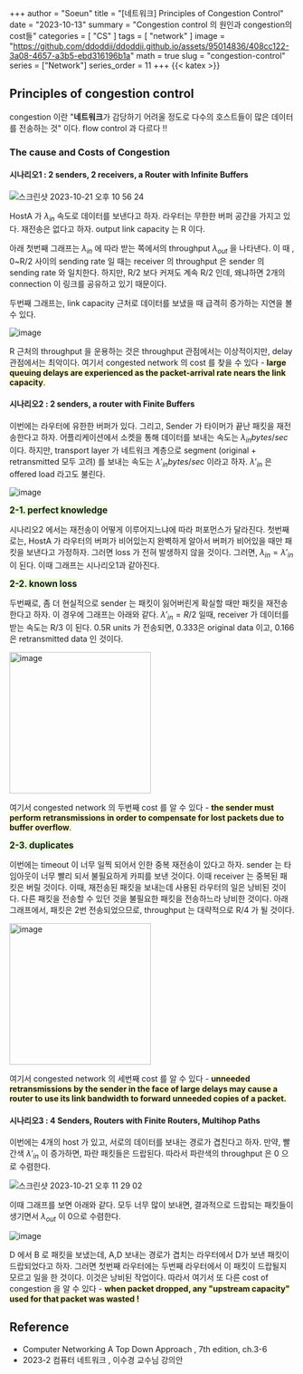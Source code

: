 +++
author = "Soeun"
title = "[네트워크] Principles of Congestion Control"
date = "2023-10-13"
summary = "Congestion control 의 원인과 congestion의 cost들"
categories = [
    "CS"
]
tags = [
    "network"
]
image = "https://github.com/ddoddii/ddoddii.github.io/assets/95014836/408cc122-3a08-4657-a3b5-ebd316196b1a"
math = true
slug = "congestion-control"
series = ["Network"]
series_order = 11
+++
{{< katex >}}

## Principles of congestion control

congestion 이란 "**네트워크**가 감당하기 어려울 정도로 다수의 호스트들이 많은 데이터를 전송하는 것" 이다. flow control 과 다르다 !! 

### The cause and Costs of Congestion

#### **시나리오1 : 2 senders, 2 receivers, a Router with Infinite Buffers**

![스크린샷 2023-10-21 오후 10 56 24](https://github.com/ddoddii/ddoddii.github.io/assets/95014836/9f6bcb81-8900-4cf3-9806-a6656d9a19f1)

HostA 가 $\lambda_{in}$ 속도로 데이터를 보낸다고 하자. 라우터는 무한한 버퍼 공간을 가지고 있다. 재전송은 없다고 하자. output link capacity 는 R 이다. 

아래 첫번째 그래프는 $\lambda_{in}$ 에 따라 받는 쪽에서의 throughput $\lambda_{out}$ 을 나타낸다. 이 때 , 0~R/2 사이의 sending rate 일 때는 receiver 의 throughput 은 sender 의 sending rate 와 일치한다. 하지만, R/2 보다 커져도 계속 R/2 인데, 왜냐하면 2개의 connection 이 링크를 공유하고 있기 때문이다. 

두번째 그래프는, link capacity 근처로 데이터를 보냈을 때 급격히 증가하는 지연을 볼 수 있다.  

![image](https://github.com/ddoddii/ddoddii.github.io/assets/95014836/c91523b7-0727-44ff-8013-84aed9afd159)

R 근처의 throughput 을 운용하는 것은 throughput 관점에서는 이상적이지만, delay 관점에서는 최악이다. 여기서 congested network 의 cost 를 찾을 수 있다 -  <span style="background-color: #FEFBD1">**large queuing delays are experienced as the packet-arrival rate nears the link capacity**.</span>


#### **시나리오2 : 2 senders, a router with Finite Buffers**

이번에는 라우터에 유한한 버퍼가 있다. 그리고, Sender 가 타이머가 끝난 패킷을 재전송한다고 하자. 어플리케이션에서 소켓을 통해 데이터를 보내는 속도는 $\lambda_{in}bytes/sec$ 이다. 
하지만, transport layer 가 네트워크 계층으로 segment (original + retransmitted 모두 고려) 를 보내는 속도는 $\lambda\prime_{in}bytes/sec$ 이라고 하자. $\lambda\prime_{in}$ 은 offered load 라고도 불린다. 

![image](https://github.com/ddoddii/ddoddii.github.io/assets/95014836/3c7f3034-c8e3-4d60-8373-57b9d22db96e)

<span style="font-size:110%"><span style="background-color: #EBFFDA">**2-1. perfect knowledge**</span></span>

시나리오2 에서는 재전송이 어떻게 이루어지느냐에 따라 퍼포먼스가 달라진다. 첫번째로는, HostA 가 라우터의 버퍼가 비어있는지 완벽하게 알아서 버퍼가 비어있을 때만 패킷을 보낸다고 가정하자.  그러면 loss 가 전혀 발생하지 않을 것이다. 그러면, $\lambda_{in}=\lambda'_{in}$ 이 된다. 이때 그래프는 시나리오1과 같아진다. 

<span style="font-size:110%"><span style="background-color: #EBFFDA">**2-2. known loss**</span></span>

두번째로, 좀 더 현실적으로 sender 는 패킷이 잃어버린게 확실할 때만 패킷을 재전송한다고 하자. 이 경우에 그래프는 아래와 같다. $\lambda'_{in} = R/2$ 일때, receiver 가 데이터를 받는 속도는 R/3 이 된다. 0.5R units 가 전송되면, 0.333은 original data 이고, 0.166은 retransmitted data 인 것이다.   

<img width="250" alt="image" src="https://github.com/ddoddii/ddoddii.github.io/assets/95014836/c91b9150-1af2-483a-98a4-dade414af32a">

여기서 congested network 의 두번째 cost 를 알 수 있다 -  <span style="background-color: #FEFBD1">**the sender must perform retransmissions in order to compensate for lost packets due to buffer overflow**.</span>

<span style="font-size:110%"><span style="background-color: #EBFFDA">**2-3. duplicates**</span></span>

이번에는 timeout 이 너무 일찍 되어서 인한 중복 재전송이 있다고 하자. sender 는 타임아웃이 너무 빨리 되서 불필요하게 카피를 보낸 것이다. 이때 receiver 는 중복된 패킷은 버릴 것이다. 이때, 재전송된 패킷을 보내는데 사용된 라우터의 일은 낭비된 것이다. 다른 패킷을 전송할 수 있던 것을 불필요한 패킷을 전송하느라 낭비한 것이다. 아래 그래프에서, 패킷은 2번 전송되었으므로, throughput 는 대략적으로 R/4 가 될 것이다.

<img width="250" alt="image" src="https://github.com/ddoddii/ddoddii.github.io/assets/95014836/edd16186-cf30-4046-8b4b-292da71520a9">

여기서 congested network 의 세번째 cost 를 알 수 있다 -  <span style="background-color: #FEFBD1">**unneeded retransmissions by the sender in the face of large delays may cause a router to use its link bandwidth to forward unneeded copies of a packet.**</span>

#### **시나리오3 : 4 Senders, Routers with Finite Routers, Multihop Paths**

이번에는 4개의 host 가 있고, 서로의 데이터를 보내는 경로가 겹친다고 하자. 만약, 빨간색 $\lambda'_{in}$ 이 증가하면, 파란 패킷들은 드랍된다. 따라서 파란색의 throughput 은 0 으로 수렴한다. 

![스크린샷 2023-10-21 오후 11 29 02](https://github.com/ddoddii/ddoddii.github.io/assets/95014836/9697dd62-cd06-4fc9-bdcc-b26ae8d62dfc)

이때 그래프를 보면 아래와 같다. 모두 너무 많이 보내면, 결과적으로 드랍되는 패킷들이 생기면서 $\lambda_{out}$ 이 0으로 수렴한다. 

![image](https://github.com/ddoddii/ddoddii.github.io/assets/95014836/f2fd177b-faed-49c7-8927-e9278eb6e0d3)

D 에서 B 로 패킷을 보냈는데, A,D 보내는 경로가 겹치는 라우터에서 D가 보낸 패킷이 드랍되었다고 하자. 그러면 첫번째 라우터에는 두번째 라우터에서 이 패킷이 드랍될지 모르고 일을 한 것이다. 이것은 낭비된 작업이다. 따라서 여기서 또 다른 cost of congestion 을 알 수 있다 -  <span style="background-color: #FEFBD1">**when packet dropped, any "upstream capacity" used for that packet was wasted !**</span>

## Reference
- Computer Networking A Top Down Approach , 7th edition, ch.3-6
- 2023-2 컴퓨터 네트워크 , 이수경 교수님 강의안 
